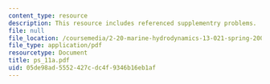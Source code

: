 ```yaml
---
content_type: resource
description: This resource includes referenced supplementry problems.
file: null
file_location: /coursemedia/2-20-marine-hydrodynamics-13-021-spring-2005/05de98ad5552427cdc4f9346b16eb1af_ps_11a.pdf
file_type: application/pdf
resourcetype: Document
title: ps_11a.pdf
uid: 05de98ad-5552-427c-dc4f-9346b16eb1af
---
```

